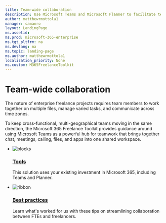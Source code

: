 ```yaml
---
title: Team-wide collaboration
description: Use Microsoft Teams and Microsoft Planner to facilitate team-wide collaboration in an enterprise freelance program.
author: matthewrmottola1
manager: samanro
layout: LandingPage
ms.assetid: 
ms.prod: microsoft-365-enterprise
ms.tgt_pltfrm: na
ms.devlang: na
ms.topic: landing-page
ms.author: matthewrmottola1
localization_priority: None 
ms.custom: M365FreelanceToolkit
---
```

Team-wide collaboration
===========================

The nature of enterprise freelance projects requires team members to work together on multiple files, manage varied tasks, and communicate across time zones.

To keep cross-functional, multi-geographical teams moving in the same direction, the Microsoft 365 Freelance Toolkit provides guidance around using [Microsoft Teams](https://products.office.com/en-us/microsoft-teams/free) as a powerful hub for teamwork that brings together chat, meetings, calling, files, and apps into one shared workspace.

<ul class="panelContent cardsF cols cols2">
    <li>
        <div class="cardSize">
            <div class="cardPadding">
                <div class="card">
                    <div class="cardImageOuter">
                        <div class="cardImage">
                            <img src="https://docs.microsoft.com/en-us/office/media/icons/blocks-blue.svg" alt="blocks" />
                        </div>
                    </div>
                    <div class="cardText">
                        <h3><a href="internalcommunicationtools.md">Tools</a></h3>
                        <p>This solution uses your existing investment in Microsoft 365, including Teams and Planner.</p>
                    </div>
                </div>
            </div>
        </div>
    </li>
    <li>
        <div class="cardSize">
            <div class="cardPadding">
                <div class="card">
                    <div class="cardImageOuter">
                        <div class="cardImage">
                            <img src="https://docs.microsoft.com/en-us/office/media/icons/best-practices-blue.svg" alt="ribbon" />
                        </div>
                    </div>
                    <div class="cardText">
                        <h3><a href="internalcommunicationbestpractices.md">Best practices</a></h3>
                        <p>Learn what's worked for us with these tips on streamlining collaboration between FTEs and freelancers.</p>
                    </div>
                </div>
            </div>
        </div>
    </li>
</ul>